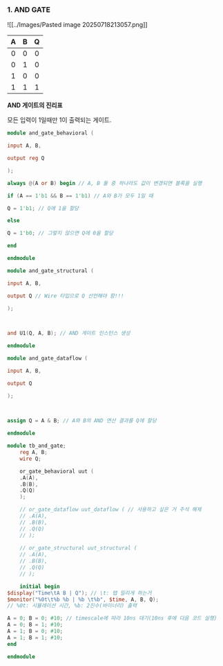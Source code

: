 ### 1. AND GATE

![[../Images/Pasted image 20250718213057.png]]


| **A** | **B** | **Q** |
| :---: | :---: | :---: |
|   0   |   0   |   0   |
|   0   |   1   |   0   |
|   1   |   0   |   0   |
|   1   |   1   |   1   |
**AND 게이트의 진리표**

모든 입력이 1일때만 1이 출력되는 게이트.

```verilog title:"AND_GATE_behavioral"
module and_gate_behavioral (

input A, B,

output reg Q

);

always @(A or B) begin // A, B 둘 중 하나라도 값이 변경되면 블록을 실행

if (A == 1'b1 && B == 1'b1) // A와 B가 모두 1일 때

Q = 1'b1; // Q에 1을 할당

else

Q = 1'b0; // 그렇지 않으면 Q에 0을 할당

end

endmodule
```

```verilog title:"AND_GATE_structural"
module and_gate_structural (

input A, B,

output Q // Wire 타입으로 Q 선언해야 함!!!

);

  

and U1(Q, A, B); // AND 게이트 인스턴스 생성

endmodule
```

```verilog title:"AND_GATE_dataflow"
module and_gate_dataflow (

input A, B,

output Q

);

  

assign Q = A & B; // A와 B의 AND 연산 결과를 Q에 할당

endmodule
```

```verilog title:"AND_GATE_testBench"
module tb_and_gate;
	reg A, B;
	wire Q;

	or_gate_behavioral uut (
	.A(A),
	.B(B),
	.Q(Q)
	);

	// or_gate_dataflow uut_dataflow ( // 사용하고 싶은 거 주석 해제
	// .A(A),
	// .B(B),
	// .Q(Q)
	// );
  
	// or_gate_structural uut_structural (
	// .A(A),
	// .B(B),
	// .Q(Q)
	// );

	initial begin
$display("Time\tA B | Q"); // \t: 탭 밀리게 하는거
$monitor("%0t\t%b %b | %b \t%b", $time, A, B, Q);
// %0t: 시뮬레이션 시간, %b: 2진수(바이너리) 출력

A = 0; B = 0; #10; // timescale에 따라 10ns 대기(10ns 후에 다음 코드 실행)
A = 0; B = 1; #10;
A = 1; B = 0; #10;
A = 1; B = 1; #10;
end

endmodule
```